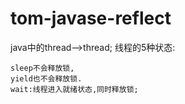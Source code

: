 # tom-javase-reflect
java中的thread-->thread;
线程的5种状态:
	
	
	
	sleep不会释放锁,
	yield也不会释放锁.
	wait:线程进入就绪状态,同时释放锁;
	